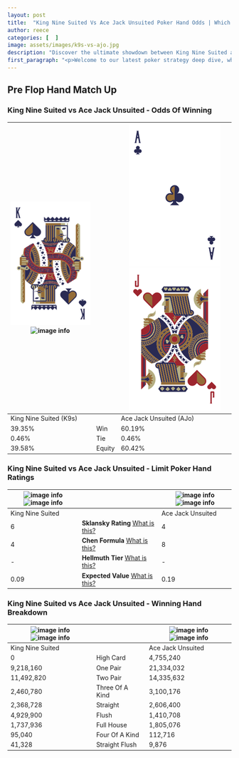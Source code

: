 ```yaml
---
layout: post
title:  "King Nine Suited Vs Ace Jack Unsuited Poker Hand Odds | Which Is The Better Hand In Poker? A Complete Guide"
author: reece
categories: [  ]
image: assets/images/k9s-vs-ajo.jpg
description: "Discover the ultimate showdown between King Nine Suited and Ace Jack Unsuited in poker! Uncover the odds, strategies, and scenarios where one hand triumphs over the other. Get ready to up your poker game with this thrilling analysis."
first_paragraph: "<p>Welcome to our latest poker strategy deep dive, where we're pitting two distinct hands against each other in a high-stakes showdown: King Nine Suited vs Ace Jack Unsuited.</p><p>In the dynamic world of poker, every decision counts, and knowing which hand holds the upper hand is key to your success at the table.</p><p>In this article, we'll dissect these two hands, explore the scenarios where one dominates the other, and equip you with the knowledge to make strategic choices that can tip the odds in your favor.</p><p>Get ready to unravel the intriguing dynamics of these poker hands and elevate your game to new heights.</p>"
---
```




[comment]: # (sp0)

## Pre Flop Hand Match Up

<div class="table hand-ratings" markdown="1"> 



### King Nine Suited vs Ace Jack Unsuited - Odds Of Winning


    
| ![image info](assets/images/hand1/k.png) ![image info](assets/images/hand1/9s.png) |  | ![image info](assets/images/hand2/a.png) ![image info](assets/images/hand2/jo.png) |
| -------- | -------- | -------- |
| King Nine Suited (K9s) |  | Ace Jack Unsuited (AJo) |
| 39.35% | Win | 60.19% |
| 0.46% | Tie | 0.46% |
| 39.58% | Equity | 60.42% |




[comment]: # (sp1)



### King Nine Suited vs Ace Jack Unsuited - Limit Poker Hand Ratings


    
| ![image info](https://www.riverpairs.com/assets/images/hand1/k.png) ![image info](https://www.riverpairs.com/assets/images/hand1/9s.png) |  | ![image info](https://www.riverpairs.com/assets/images/hand2/a.png) ![image info](https://www.riverpairs.com/assets/images/hand2/jo.png) |
| -------- | -------- | -------- |
| King Nine Suited |  | Ace Jack Unsuited |
| 6 | **Sklansky Rating** [What is this?](/sklansky-rating-explained) | 4 |
| 4 | **Chen Formula** [What is this?](/chen-formula-explained) | 8 |
| - | **Hellmuth Tier** [What is this?](/Hellmuth-tier-explained) | - |
| 0.09 | **Expected Value** [What is this?](/expected-value-explained) | 0.19 |




[comment]: # (sp2)



### King Nine Suited vs Ace Jack Unsuited - Winning Hand Breakdown


    
| ![image info](https://www.riverpairs.com/assets/images/hand1/k.png) ![image info](https://www.riverpairs.com/assets/images/hand1/9s.png) |  | ![image info](https://www.riverpairs.com/assets/images/hand2/a.png) ![image info](https://www.riverpairs.com/assets/images/hand2/jo.png) |
| -------- | -------- | -------- |
| King Nine Suited |  | Ace Jack Unsuited |
| 0 | High Card | 4,755,240 |
| 9,218,160 | One Pair | 21,334,032 |
| 11,492,820 | Two Pair | 14,335,632 |
| 2,460,780 | Three Of A Kind | 3,100,176 |
| 2,368,728 | Straight | 2,606,400 |
| 4,929,900 | Flush | 1,410,708 |
| 1,737,936 | Full House | 1,805,076 |
| 95,040 | Four Of A Kind | 112,716 |
| 41,328 | Straight Flush | 9,876 |




[comment]: # (sp3)



</div>

[comment]: # (sp4)



[comment]: # (sp5)

